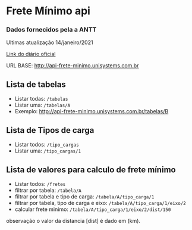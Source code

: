 # Frete Mínimo api
### Dados fornecidos pela a ANTT
Ultimas atualização 14/janeiro/2021

[Link do diário oficial](https://www.in.gov.br/en/web/dou/-/portaria-n-399-de-3-de-novembro-de-2020-286403617?utm_campaign=circular_n_545_-_antt_atualiza_tabela_do_piso_minimo_de_frete&utm_medium=email&utm_source=RD+Station)

URL BASE: http://api-frete-minimo.unisystems.com.br

## Lista de tabelas

* Listar todas:  `/tabelas`
* Listar uma:  `/tabelas/A`
* Exemplo: http://api-frete-minimo.unisystems.com.br/tabelas/B


## Lista de Tipos de carga

* Listar todos:  `/tipo_cargas`
* Listar uma:  `/tipo_cargas/1`

## Lista de valores para calculo de frete mínimo

* Listar todos:  `/fretes`
* filtrar por tabela:  `/tabela/A`
* filtrar por tabela e tipo de carga:  `/tabela/A/tipo_carga/1`
* filtrar por tabela, tipo de carga e eixo:  `/tabela/A/tipo_carga/1/eixo/2`
* calcular frete minimo:  `/tabela/A/tipo_carga/1/eixo/2/dist/150`

observação o valor da distancia [dist] é dado em (km).
